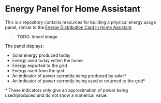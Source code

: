 # Energy Panel for Home Assistant

This is a repository contains resources for building a physical energy usage panel, similar to the [Energy Distribution Card in Home Assistant](https://www.home-assistant.io/dashboards/energy/#energy-distribution).

> **TODO: Insert image**

The panel displays:

- Solar energy produced today
- Energy used today within the home
- Energy exported to the grid
- Energy used from the grid
- An indicator of power currently being produced by solar\*
- An indicator of power currently being used or returned to the grid\*

\* These indicators only give an approximation of power being used/produced and do not show a numerical value.
